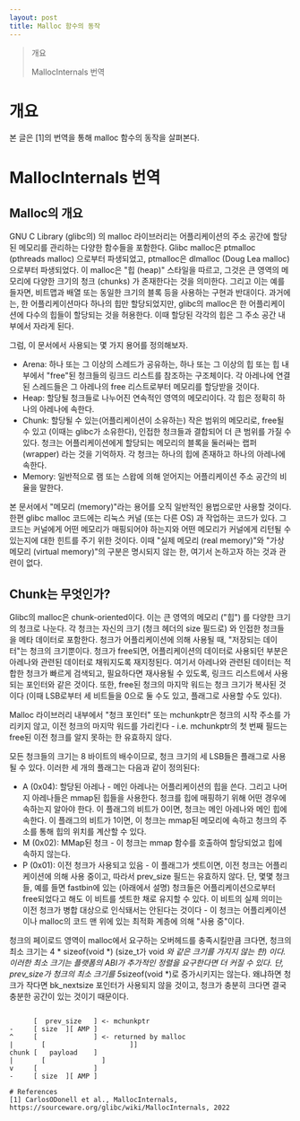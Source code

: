 ```yaml
---
layout: post
title: Malloc 함수의 동작
---
```


> 개요
>
> MallocInternals 번역
>
> 

# 개요
 본 글은 [1]의 번역을 통해 malloc 함수의 동작을 살펴본다.
 
# MallocInternals 번역
## Malloc의 개요
 GNU C Library (glibc의) 의 malloc 라이브러리는 어플리케이션의 주소 공간에
할당된 메모리를 관리하는 다양한 함수들을 포함한다. Glibc malloc은
ptmalloc (pthreads malloc) 으로부터 파생되었고, ptmalloc은
dlmalloc (Doug Lea malloc) 으로부터 파생되었다. 이 malloc은 "힙 (heap)"
스타일을 따르고, 그것은 큰 영역의 메모리에 다양한 크기의 청크 (chunks) 가
존재한다는 것을 의미한다. 그리고 이는 예를 들자면, 비트맵과 배열 또는 동일한
크기의 블록 등을 사용하는 구현과 반대이다. 과거에는, 한 어플리케이션마다 하나의
힙만 할당되었지만, glibc의 malloc은 한 어플리케이션에 다수의 힙들이 할당되는
것을 허용한다. 이때 할당된 각각의 힙은 그 주소 공간 내부에서 자라게 된다.

 그럼, 이 문서에서 사용되는 몇 가지 용어를 정의해보자.
* Arena: 하나 또는 그 이상의 스레드가 공유하는, 하나 또는 그 이상의 힙 또는
힙 내부에서 "free"된 청크들의 링크드 리스트를 참조하는 구조체이다. 각 아레나에
연결된 스레드들은 그 아레나의 free 리스트로부터 메모리를 할당받을 것이다.
* Heap: 할당될 청크들로 나누어진 연속적인 영역의 메모리이다. 각 힙은 정확히
하나의 아레나에 속한다.
* Chunk: 할당될 수 있는(어플리케이션이 소유하는) 작은 범위의 메모리로, free될
수 있고 (이때는 glibc가 소유한다), 인접한 청크들과 결합되어 더 큰 범위를 가질
수 있다. 청크는 어플리케이션에게 할당되는 메모리의 블록을 둘러싸는 랩퍼 (wrapper)
라는 것을 기억하자. 각 청크는 하나의 힙에 존재하고 하나의 아레나에 속한다.
* Memory: 일반적으로 램 또는 스왑에 의해 얻어지는 어플리케이션 주소 공간의
비율을 말한다.

 본 문서에서 "메모리 (memory)"라는 용어를 오직 일반적인 용법으로만 사용할
것이다. 한편 glibc malloc 코드에는 리눅스 커널 (또는 다른 OS) 과 작업하는
코드가 있다. 그 코드는 커널에게 어떤 메모리가 매핑되어야 하는지와 어떤 메모리가
커널에게 리턴될 수 있는지에 대한 힌트를 주기 위한 것이다. 이때 "실제 메모리
(real memory)"와 "가상 메모리 (virtual memory)"의 구분은 명시되지 않는
한, 여기서 논하고자 하는 것과 관련이 없다.

## Chunk는 무엇인가?
 Glibc의 malloc은 chunk-oriented이다. 이는 큰 영역의 메모리 ("힙") 를
다양한 크기의 청크로 나눈다. 각 청크는 자신의 크기 (청크 헤더의 size 필드로)
와 인접한 청크들을 메타 데이터로 포함한다. 청크가 어플리케이션에 의해 사용될
때, "저장되는 데이터"는 청크의 크기뿐이다. 청크가 free되면, 어플리케이션의
데이터로 사용되던 부분은 아레나와 관련된 데이터로 채워지도록 재지정된다.
여기서 아레나와 관련된 데이터는 적합한 청크가 빠르게 검색되고, 필요하다면
재사용될 수 있도록, 링크드 리스트에서 사용되는 포인터와 같은 것이다. 또한,
free된 청크의 마지막 워드는 청크 크기가 복사된 것이다 (이때 LSB로부터
세 비트들을 0으로 둘 수도 있고, 플래그로 사용할 수도 있다).

 Malloc 라이브러리 내부에서 "청크 포인터" 또는 mchunkptr은 청크의 시작
주소를 가리키지 않고, 이전 청크의 마지막 워드를 가리킨다 - i.e. mchunkptr의
첫 번째 필드는 free된 이전 청크를 알지 못하는 한 유효하지 않다.

 모든 청크들의 크기는 8 바이트의 배수이므로, 청크 크기의 세 LSB들은
플래그로 사용될 수 있다. 이러한 세 개의 플래그는 다음과 같이 정의된다:
* A (0x04): 할당된 아레나 - 메인 아레나는 어플리케이션의 힙을 쓴다. 그리고
나머지 아레나들은 mmap된 힙들을 사용한다. 청크를 힙에 매핑하기 위해 어떤
경우에 속하는지 알아야 한다. 이 플래그의 비트가 0이면, 청크는 메인 아레나와
메인 힙에 속한다. 이 플래그의 비트가 1이면, 이 청크는 mmap된 메모리에
속하고 청크의 주소를 통해 힙의 위치를 계산할 수 있다.
* M (0x02): MMap된 청크 - 이 청크는 mmap 함수를 호출하여 할당되었고
힙에 속하지 않는다.
* P (0x01): 이전 청크가 사용되고 있음 - 이 플래그가 셋트이면, 이전 청크는
어플리케이션에 의해 사용 중이고, 따라서 prev_size 필드는 유효하지 않다.
단, 몇몇 청크들, 예를 들면 fastbin에 있는 (아래에서 설명) 청크들은
어플리케이션으로부터 free되었다고 해도 이 비트를 셋트한 채로 유지할 수
있다. 이 비트의 실제 의미는 이전 청크가 병합 대상으로 인식돼서는 안된다는
것이다 - 이 청크는 어플리케이션이나 malloc의 코드 맨 위에 있는 최적화
계층에 의해 "사용 중"이다.

 청크의 페이로드 영역이 malloc에서 요구하는 오버헤드를 충족시킬만큼
크다면, 청크의 최소 크기는 4 * sizeof(void *) (size_t가 void *와 같은
크기를 가지지 않는 한) 이다. 이러한 최소 크기는 플랫폼의 ABI가 추가적인
정렬을 요구한다면 더 커질 수 있다. 단, prev_size가 청크의 최소 크기를
5*sizeof(void *)로 증가시키지는 않는다. 왜냐하면 청크가 작다면
bk_nextsize 포인터가 사용되지 않을 것이고, 청크가 충분히 크다면 결국
충분한 공간이 있는 것이기 때문이다.
<pre><code>
      [  prev_size   ] <- mchunkptr
-     [ size  ][ AMP ]
^     [              ] <- returned by malloc
|       [                     ]]
chunk [   payload    ]
|       [              ]
v     [              ]
-     [ size  ][ AMP ]
 
# References
[1] CarlosODonell et al., MallocInternals,
https://sourceware.org/glibc/wiki/MallocInternals, 2022
